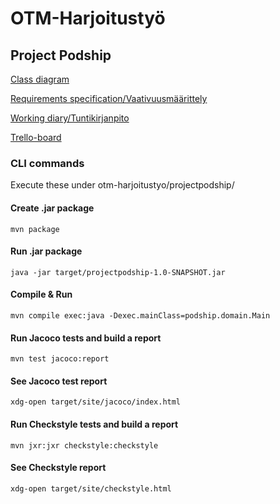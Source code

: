 
# OTM-Harjoitustyö

## Project Podship
[Class diagram](https://github.com/Granigan/otm-harjoitustyo/blob/master/dokumentaatio/arkkitehtuuri.md)

[Requirements specification/Vaativuusmäärittely](https://github.com/Granigan/otm-harjoitustyo/blob/master/dokumentaatio/vaativuusmaarittely.md)

[Working diary/Tuntikirjanpito](https://github.com/Granigan/otm-harjoitustyo/blob/master/dokumentaatio/tuntikirjanpito.md)

[Trello-board](https://trello.com/b/sjB2XI3j/podship)


### CLI commands
Execute these under otm-harjoitustyo/projectpodship/

#### Create .jar package
```
mvn package
```

#### Run .jar package
```
java -jar target/projectpodship-1.0-SNAPSHOT.jar
```

#### Compile & Run
```
mvn compile exec:java -Dexec.mainClass=podship.domain.Main
```

#### Run Jacoco tests and build a report
```
mvn test jacoco:report
```

#### See Jacoco test report
```
xdg-open target/site/jacoco/index.html
```

#### Run Checkstyle tests and build a report
```
mvn jxr:jxr checkstyle:checkstyle
```

#### See Checkstyle report
```
xdg-open target/site/checkstyle.html
```
